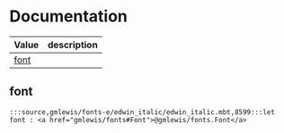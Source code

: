 # Documentation
|Value|description|
|---|---|
|[font](#font)||

## font

```moonbit
:::source,gmlewis/fonts-e/edwin_italic/edwin_italic.mbt,8599:::let font : <a href="gmlewis/fonts#Font">@gmlewis/fonts.Font</a>
```


